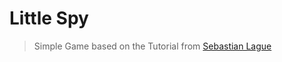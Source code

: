 # Little Spy
> Simple Game based on the Tutorial from [Sebastian Lague](https://www.youtube.com/channel/UCmtyQOKKmrMVaKuRXz02jbQ)
